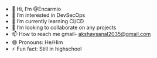 - 👋 Hi, I’m @Encarmio
- 👀 I’m interested in DevSecOps
- 🌱 I’m currently learning CI/CD
- 💞️ I’m looking to collaborate on any projects
- 📫 How to reach me gmail- akshaysanal2035@gmail.com
- 😄 Pronouns: He/Him
- ⚡ Fun fact: Still in highschool

<!---
Encarmio/Encarmio is a ✨ special ✨ repository because its `README.md` (this file) appears on your GitHub profile.
You can click the Preview link to take a look at your changes.
--->
